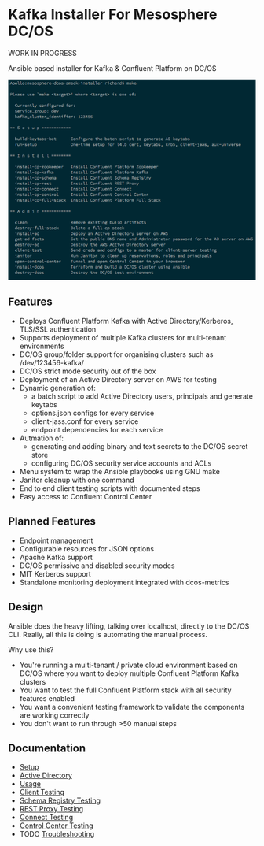 
# Kafka Installer For Mesosphere DC/OS

WORK IN PROGRESS

Ansible based installer for Kafka & Confluent Platform on DC/OS

![screenshot](https://raw.githubusercontent.com/aggress/mesosphere-dcos-kafka-installer/master/docs/make-screenshot.png)

## Features

* Deploys Confluent Platform Kafka with Active Directory/Kerberos, TLS/SSL authentication
* Supports deployment of multiple Kafka clusters for multi-tenant environments
* DC/OS group/folder support for organising clusters such as /dev/123456-kafka/
* DC/OS strict mode security out of the box
* Deployment of an Active Directory server on AWS for testing
* Dynamic generation of:
  * a batch script to add Active Directory users, principals and generate keytabs
  * options.json configs for every service
  * client-jass.conf for every service
  * endpoint dependencies for each service
* Autmation of:
  * generating and adding binary and text secrets to the DC/OS secret store
  * configuring DC/OS security service accounts and ACLs
* Menu system to wrap the Ansible playbooks using GNU make
* Janitor cleanup with one command
* End to end client testing scripts with documented steps
* Easy access to Confluent Control Center

## Planned Features

* Endpoint management
* Configurable resources for JSON options
* Apache Kafka support
* DC/OS permissive and disabled security modes
* MIT Kerberos support
* Standalone monitoring deployment integrated with dcos-metrics

## Design

Ansible does the heavy lifting, talking over localhost, directly to the DC/OS CLI. Really, all this is doing is automating the manual process.

Why use this?

* You're running a multi-tenant / private cloud environment based on DC/OS where you want to deploy multiple Confluent Platform Kafka clusters
* You want to test the full Confluent Platform stack with all security features enabled
* You want a convenient testing framework to validate the components are working correctly
* You don't want to run through >50 manual steps

## Documentation

* [Setup](docs/setup.md)
* [Active Directory](docs/active_directory.md)
* [Usage](docs/usage.md)
* [Client Testing](docs/client_testing.md)
* [Schema Registry Testing](docs/schema_registry_testing.md)
* [REST Proxy Testing](docs/rest_proxy_testing.md)
* [Connect Testing](docs/connect_testing.md)
* [Control Center Testing](docs/control_center_testing.md)
* TODO [Troubleshooting](docs/troubleshooting.md)